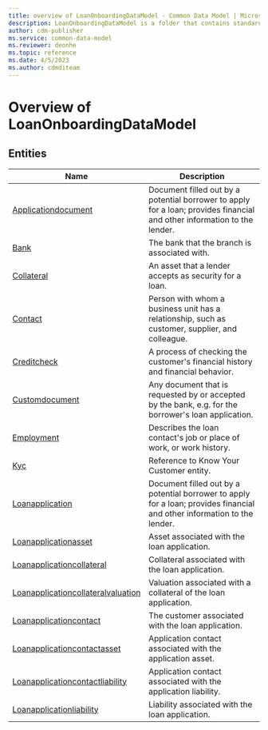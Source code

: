```yaml
---
title: overview of LoanOnboardingDataModel - Common Data Model | Microsoft Docs
description: LoanOnboardingDataModel is a folder that contains standard entities related to the Common Data Model.
author: cdm-publisher
ms.service: common-data-model
ms.reviewer: deonhe
ms.topic: reference 
ms.date: 4/5/2023
ms.author: cdmditeam
---
```


# Overview of LoanOnboardingDataModel


## Entities

|Name|Description|
|---|---|
|[Applicationdocument](Applicationdocument.md)|Document filled out by a potential borrower to apply for a loan; provides financial and other information to the lender.|
|[Bank](Bank.md)|The bank that the branch is associated with.|
|[Collateral](Collateral.md)|An asset that a lender accepts as security for a loan.|
|[Contact](Contact.md)|Person with whom a business unit has a relationship, such as customer, supplier, and colleague.|
|[Creditcheck](Creditcheck.md)|A process of checking the customer's financial history and financial behavior.|
|[Customdocument](Customdocument.md)|Any document that is requested by or accepted by the bank, e.g. for the borrower's loan application.|
|[Employment](Employment.md)|Describes the loan contact's job or place of work, or work history.|
|[Kyc](Kyc.md)|Reference to Know Your Customer entity.|
|[Loanapplication](Loanapplication.md)|Document filled out by a potential borrower to apply for a loan; provides financial and other information to the lender.|
|[Loanapplicationasset](Loanapplicationasset.md)|Asset associated with the loan application.|
|[Loanapplicationcollateral](Loanapplicationcollateral.md)|Collateral associated with the loan application.|
|[Loanapplicationcollateralvaluation](Loanapplicationcollateralvaluation.md)|Valuation associated with a collateral of the loan application.|
|[Loanapplicationcontact](Loanapplicationcontact.md)|The customer associated with the loan application.|
|[Loanapplicationcontactasset](Loanapplicationcontactasset.md)|Application contact associated with the application asset.|
|[Loanapplicationcontactliability](Loanapplicationcontactliability.md)|Application contact associated with the application liability.|
|[Loanapplicationliability](Loanapplicationliability.md)|Liability associated with the loan application.|
